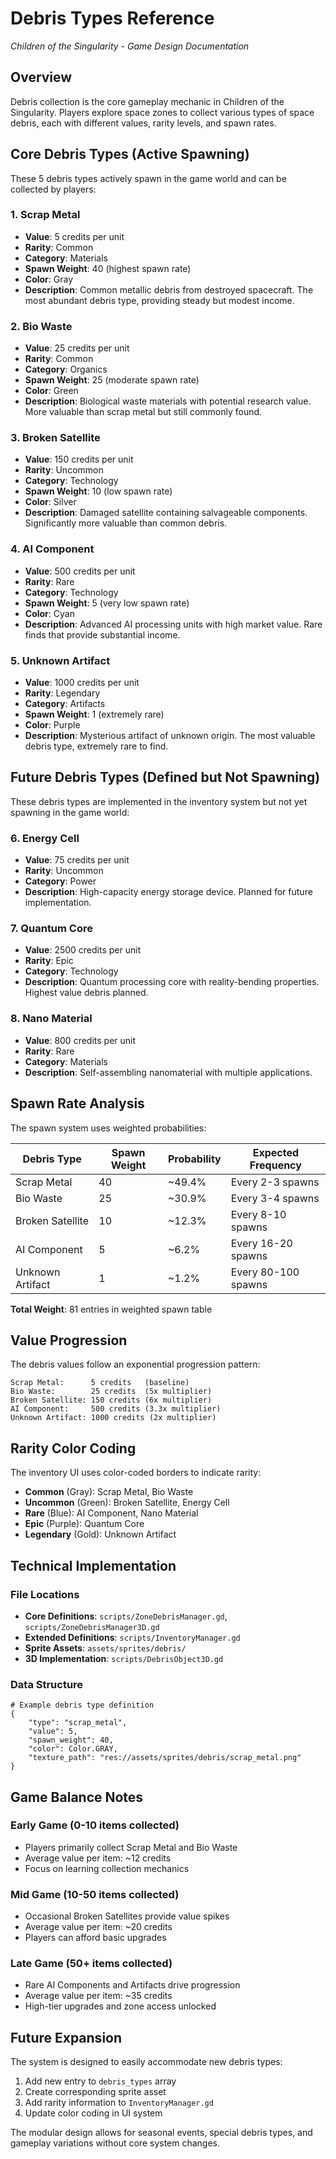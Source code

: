 # Debris Types Reference
*Children of the Singularity - Game Design Documentation*

## Overview

Debris collection is the core gameplay mechanic in Children of the Singularity. Players explore space zones to collect various types of space debris, each with different values, rarity levels, and spawn rates.

## Core Debris Types (Active Spawning)

These 5 debris types actively spawn in the game world and can be collected by players:

### 1. Scrap Metal
- **Value**: 5 credits per unit
- **Rarity**: Common
- **Category**: Materials
- **Spawn Weight**: 40 (highest spawn rate)
- **Color**: Gray
- **Description**: Common metallic debris from destroyed spacecraft. The most abundant debris type, providing steady but modest income.

### 2. Bio Waste
- **Value**: 25 credits per unit
- **Rarity**: Common
- **Category**: Organics
- **Spawn Weight**: 25 (moderate spawn rate)
- **Color**: Green
- **Description**: Biological waste materials with potential research value. More valuable than scrap metal but still commonly found.

### 3. Broken Satellite
- **Value**: 150 credits per unit
- **Rarity**: Uncommon
- **Category**: Technology
- **Spawn Weight**: 10 (low spawn rate)
- **Color**: Silver
- **Description**: Damaged satellite containing salvageable components. Significantly more valuable than common debris.

### 4. AI Component
- **Value**: 500 credits per unit
- **Rarity**: Rare
- **Category**: Technology
- **Spawn Weight**: 5 (very low spawn rate)
- **Color**: Cyan
- **Description**: Advanced AI processing units with high market value. Rare finds that provide substantial income.

### 5. Unknown Artifact
- **Value**: 1000 credits per unit
- **Rarity**: Legendary
- **Category**: Artifacts
- **Spawn Weight**: 1 (extremely rare)
- **Color**: Purple
- **Description**: Mysterious artifact of unknown origin. The most valuable debris type, extremely rare to find.

## Future Debris Types (Defined but Not Spawning)

These debris types are implemented in the inventory system but not yet spawning in the game world:

### 6. Energy Cell
- **Value**: 75 credits per unit
- **Rarity**: Uncommon
- **Category**: Power
- **Description**: High-capacity energy storage device. Planned for future implementation.

### 7. Quantum Core
- **Value**: 2500 credits per unit
- **Rarity**: Epic
- **Category**: Technology
- **Description**: Quantum processing core with reality-bending properties. Highest value debris planned.

### 8. Nano Material
- **Value**: 800 credits per unit
- **Rarity**: Rare
- **Category**: Materials
- **Description**: Self-assembling nanomaterial with multiple applications.

## Spawn Rate Analysis

The spawn system uses weighted probabilities:

| **Debris Type** | **Spawn Weight** | **Probability** | **Expected Frequency** |
|-----------------|------------------|-----------------|------------------------|
| Scrap Metal | 40 | ~49.4% | Every 2-3 spawns |
| Bio Waste | 25 | ~30.9% | Every 3-4 spawns |
| Broken Satellite | 10 | ~12.3% | Every 8-10 spawns |
| AI Component | 5 | ~6.2% | Every 16-20 spawns |
| Unknown Artifact | 1 | ~1.2% | Every 80-100 spawns |

**Total Weight**: 81 entries in weighted spawn table

## Value Progression

The debris values follow an exponential progression pattern:

```
Scrap Metal:      5 credits   (baseline)
Bio Waste:        25 credits  (5x multiplier)
Broken Satellite: 150 credits (6x multiplier)
AI Component:     500 credits (3.3x multiplier)
Unknown Artifact: 1000 credits (2x multiplier)
```

## Rarity Color Coding

The inventory UI uses color-coded borders to indicate rarity:

- **Common** (Gray): Scrap Metal, Bio Waste
- **Uncommon** (Green): Broken Satellite, Energy Cell
- **Rare** (Blue): AI Component, Nano Material
- **Epic** (Purple): Quantum Core
- **Legendary** (Gold): Unknown Artifact

## Technical Implementation

### File Locations
- **Core Definitions**: `scripts/ZoneDebrisManager.gd`, `scripts/ZoneDebrisManager3D.gd`
- **Extended Definitions**: `scripts/InventoryManager.gd`
- **Sprite Assets**: `assets/sprites/debris/`
- **3D Implementation**: `scripts/DebrisObject3D.gd`

### Data Structure
```gdscript
# Example debris type definition
{
    "type": "scrap_metal",
    "value": 5,
    "spawn_weight": 40,
    "color": Color.GRAY,
    "texture_path": "res://assets/sprites/debris/scrap_metal.png"
}
```

## Game Balance Notes

### Early Game (0-10 items collected)
- Players primarily collect Scrap Metal and Bio Waste
- Average value per item: ~12 credits
- Focus on learning collection mechanics

### Mid Game (10-50 items collected)
- Occasional Broken Satellites provide value spikes
- Average value per item: ~20 credits
- Players can afford basic upgrades

### Late Game (50+ items collected)
- Rare AI Components and Artifacts drive progression
- Average value per item: ~35 credits
- High-tier upgrades and zone access unlocked

## Future Expansion

The system is designed to easily accommodate new debris types:

1. Add new entry to `debris_types` array
2. Create corresponding sprite asset
3. Add rarity information to `InventoryManager.gd`
4. Update color coding in UI system

The modular design allows for seasonal events, special debris types, and gameplay variations without core system changes.

